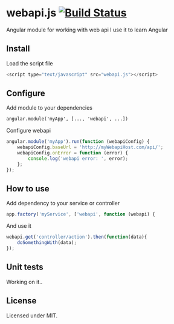 # webapi.js [![Build Status](https://travis-ci.org/jabiel/webapi.js.svg)](https://travis-ci.org/jabiel/webapi.js)

Angular module for working with web api
I use it to  learn Angular 

## Install
Load the script file

```javascript
<script type="text/javascript" src="webapi.js"></script>
```

## Configure
Add module to your dependencies
```html
angular.module('myApp', [..., 'webapi', ...])
```

Configure webapi

```javascript
angular.module('myApp').run(function (webapiConfig) {
	webapiConfig.baseUrl = 'http://myWebapiHost.com/api/';
	webapiConfig.onError = function (error) {
		console.log('webapi error: ', error);
	};
});
```

## How to use

Add dependency to your service or controller

```javascript
app.factory('myService', ['webapi', function (webapi) {
```

And use it

```javascript
webapi.get('controller/action').then(function(data){
	doSomethingWith(data);
});
```



## Unit tests
Working on it..


## License

Licensed under MIT.
